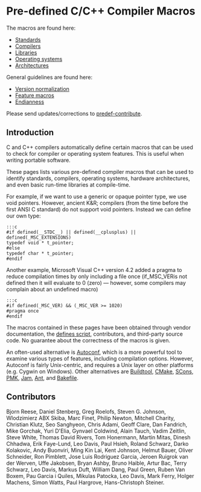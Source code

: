 
 # Pre-defined C/C++ Compiler Macros #

The macros are found here:

* [Standards](Standards)
* [Compilers](Compilers)
* [Libraries](Libraries)
* [Operating systems](OperatingSystems)
* [Architectures](Architectures)

General guidelines are found here:

* [Version normalization](VersionNormalization)
* [Feature macros](FeatureMacros)
* [Endianness](Endianness)

Please send updates/corrections to [predef-contribute](mailto:predef-contribute@lists.sourceforge.net).

## Introduction ##

C and C++ compilers automatically define certain macros that can be used to check for compiler or operating system features. This is useful when writing portable software.

These pages lists various pre-defined compiler macros that can be used to identify standards, compilers, operating systems, hardware architectures, and even basic run-time libraries at compile-time.

For example, if we want to use a generic or opaque pointer type, we use void pointers. However, ancient K&R; compilers (from the time before the first ANSI C standard) do not support void pointers. Instead we can define our own type:

    :::c
    #if defined(__STDC__) || defined(__cplusplus) || defined(_MSC_EXTENSIONS)
    typedef void * t_pointer;
    #else
    typedef char * t_pointer;
    #endif

Another example, Microsoft Visual C++ version 4.2 added a pragma to reduce compilation times by only including a file once (if_MSC_VERis not defined then it will evaluate to 0 (zero) — however, some compilers may complain about an undefined macro)

    :::c
    #if defined(_MSC_VER) && (_MSC_VER >= 1020)
    #pragma once
    #endif

The macros contained in these pages have been obtained through vendor documentation, the [defines script](http://predef.sourceforge.net/defines.txt), contributors, and third-party source code. No guarantee about the correctness of the macros is given.

An often-used alternative is [Autoconf](http://www.gnu.org/software/autoconf/), which is a more powerful tool to examine various types of features, including compilation options. However, Autoconf is fairly Unix-centric, and requires a Unix layer on other platforms (e.g. Cygwin on Windows). Other alternatives are [Buildtool](http://buildtool.sourceforge.net/), [CMake](http://www.cmake.org/), [SCons](http://www.scons.org/), [PMK](http://pmk.sourceforge.net/), [Jam](http://www.perforce.com/jam/jam.html), [Ant](http://ant.apache.org/), and [Bakefile](http://bakefile.sourceforge.net/).

## Contributors ##

Bjorn Reese, Daniel Stenberg, Greg Roelofs, Steven G. Johnson, Wlodzimierz ABX Skiba, Marc Finet, Philip Newton, Mitchell Charity, Christian Klutz, Seo Sanghyeon, Chris Adami, Geoff Clare, Dan Fandrich, Mike Gorchak, Yuri D'Elia, Gynvael Coldwind, Alain Tauch, Vadim Zeitlin, Steve White, Thomas David Rivers, Tom Honermann, Martin Mitas, Dinesh Chhadwa, Erik Faye-Lund, Leo Davis, Paul Hsieh, Roland Schwarz, Darko Kolakovic, Andy Buonviri, Ming Kin Lai, Kent Johnson, Helmut Bauer, Oliver Schneider, Ron Pimblett, Jose Luis Rodriguez Garcia, Jeroen Ruigrok van der Werven, Uffe Jakobsen, Bryan Ashby, Bruno Haible, Artur Bac, Terry Schwarz, Leo Davis, Markus Duft, William Dang, Paul Green, Ruben Van Boxem, Pau Garcia i Quiles, Mikulas Patocka, Leo Davis, Mark Ferry, Holger Machens, Simon Watts, Paul Hargrove, Hans-Christoph Steiner.

